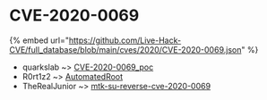 # CVE-2020-0069
{% embed url="https://github.com/Live-Hack-CVE/full_database/blob/main/cves/2020/CVE-2020-0069.json" %}

* quarkslab ~> [CVE-2020-0069_poc](https://www.alice-snow.ru/2020/database/cve-2020-0069/cve-2020-0069_poc-quarkslab)
* R0rt1z2 ~> [AutomatedRoot](https://www.alice-snow.ru/2020/database/cve-2020-0069/automatedroot-r0rt1z2)
* TheRealJunior ~> [mtk-su-reverse-cve-2020-0069](https://www.alice-snow.ru/2020/database/cve-2020-0069/mtk-su-reverse-cve-2020-0069-therealjunior)